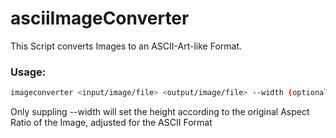 # asciiImageConverter

This Script converts Images to an ASCII-Art-like Format.

### Usage:

```bash
imageconverter <input/image/file> <output/image/file> --width (optional) --height (optional)
```

Only suppling --width will set the height according to the original Aspect Ratio of the Image, adjusted for the ASCII Format


